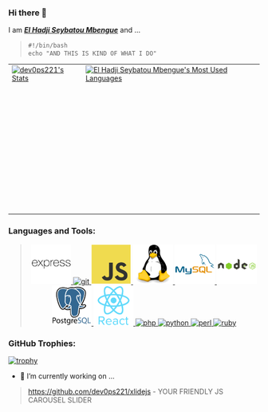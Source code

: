 ### Hi there 👋
I am **_[El Hadji Seybatou Mbengue](http://mrmbengue.rf.gd)_** and ...
>```
>#!/bin/bash
>echo "AND THIS IS KIND OF WHAT I DO"
>```
>
<table>
<tr style="display:flex;height:300px">
  <td>
  <a width="50%" href="https://github.com/dev0ps221/dev0ps221">
  <img width="100%" height="100%" src="https://taka-github-readme-stats.vercel.app/api?username=dev0ps221&count_private=true&show_icons=true&theme=tokyonight" alt="dev0ps221's Stats" />
  </a>
  </td>
  <td>
  <a width="50%" href="https://github.com/dev0ps221/dev0ps221">
  <img width="100%" height="100%" src="https://taka-github-readme-stats.vercel.app/api/top-langs/?username=dev0ps221&langs_count=8&theme=tokyonight&layout=compact" alt="El Hadji Seybatou Mbengue's Most Used Languages" /> </a>
    </td>
</tr>
</table>
<h3 align="left">Languages and Tools:</h3>

> <p align='center'> <a href="https://expressjs.com" target="_blank" rel="noreferrer"> <img src="https://raw.githubusercontent.com/devicons/devicon/master/icons/express/express-original-wordmark.svg" alt="express" width="80" height="80"/> </a> <a href="https://git-scm.com/" target="_blank" rel="noreferrer"> <img src="https://www.vectorlogo.zone/logos/git-scm/git-scm-icon.svg" alt="git" width="80" height="80"/> </a> <a href="https://developer.mozilla.org/en-US/docs/Web/JavaScript" target="_blank" rel="noreferrer"> <img src="https://raw.githubusercontent.com/devicons/devicon/master/icons/javascript/javascript-original.svg" alt="javascript" width="80" height="80"/> </a> <a href="https://www.linux.org/" target="_blank" rel="noreferrer"> <img src="https://raw.githubusercontent.com/devicons/devicon/master/icons/linux/linux-original.svg" alt="linux" width="80" height="80"/> </a>  <a href="https://www.mysql.com/" target="_blank" rel="noreferrer"> <img src="https://raw.githubusercontent.com/devicons/devicon/master/icons/mysql/mysql-original-wordmark.svg" alt="mysql" width="80" height="80"/> </a> <a href="https://nodejs.org" target="_blank" rel="noreferrer"> <img src="https://raw.githubusercontent.com/devicons/devicon/master/icons/nodejs/nodejs-original-wordmark.svg" alt="nodejs" width="80" height="80"/> </a> <a href="https://www.postgresql.org" target="_blank" rel="noreferrer"> <img src="https://raw.githubusercontent.com/devicons/devicon/master/icons/postgresql/postgresql-original-wordmark.svg" alt="postgresql" width="80" height="80"/> </a>  <a href="https://reactjs.org/" target="_blank" rel="noreferrer"> <img src="https://raw.githubusercontent.com/devicons/devicon/master/icons/react/react-original-wordmark.svg" alt="react" width="80" height="80"/> </a><a href="https://www.php.net/" target="_blank" rel="noreferrer"> <img src="https://www.alsacreations.com/xmedia/doc/medium/php-logo.png" alt="php" width="80" height="80"/> </a><a href="https://www.python.org/" target="_blank" rel="noreferrer"> <img src="https://logos-world.net/wp-content/uploads/2021/10/Python-Symbol.png" alt="python" width="80" height="80"/> </a><a href="https://www.python.org/" target="_blank" rel="noreferrer"> <img src="https://southgreenplatform.github.io/trainings//images/trainings-perl.png" alt="perl" width="80" height="80"/> </a><a href="https://www.ruby-lang.org/" target="_blank" rel="noreferrer"> <img src="https://miro.medium.com/max/540/1*7e9D-oPWPIKBe2AQv862aA.png" alt="ruby" width="80" height="80"/> </a>
</p> 

<h3 align="left">GitHub Trophies:</h3>

> <p align='center'>
 [![trophy](https://github-profile-trophy.vercel.app/?username=dev0ps221)](http://mrmbengue.rf.gd) 
> </p>


- 🔭 I’m currently working on ... 
><a href='https://github.com/dev0ps221/xlidejs'>https://github.com/dev0ps221/xlidejs - YOUR FRIENDLY JS CAROUSEL SLIDER </a>

<!--
**dev0ps221/dev0ps221** is a ✨ _special_ ✨ repository because its `README.md` (this file) appears on your GitHub profile.

Here are some ideas to get you started:

- 🔭 I’m currently working on ... 
- 🌱 I’m currently learning ...
- 👯 I’m looking to collaborate on ...
- 🤔 I’m looking for help with ...
- 💬 Ask me about ...
- 📫 How to reach me: ...
- 😄 Pronouns: ...
- ⚡ Fun fact: ...
-->
